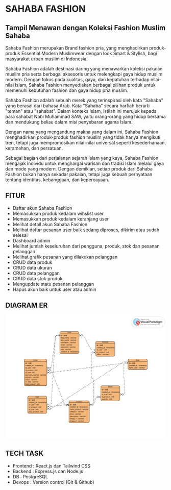 # SAHABA FASHION

## **Tampil Menawan dengan Koleksi Fashion Muslim Sahaba**

Sahaba Fashion merupakan Brand fashion pria, yang menghadirkan
produk-produk Essential Modern Muslimwear dengan look Smart & Stylish,
bagi masyarakat urban muslim di Indonesia.

Sahaba Fashion adalah destinasi daring yang menawarkan koleksi
pakaian muslim pria serta berbagai aksesoris untuk melengkapi gaya
hidup muslim modern. Dengan fokus pada kualitas, gaya, dan kepatuhan
terhadap nilai-nilai Islam, Sahaba Fashion menyediakan berbagai
pilihan produk untuk memenuhi kebutuhan fashion dan gaya hidup pria
muslim.

Sahaba Fashion adalah sebuah merek yang terinspirasi oleh kata
"Sahaba" yang berasal dari bahasa Arab. Kata "Sahaba" secara harfiah
berarti "teman" atau "sahabat". Dalam konteks Islam, istilah ini
merujuk kepada para sahabat Nabi Muhammad SAW, yaitu orang-orang
yang hidup bersama dan mendukung beliau dalam misi penyebaran agama
Islam.

Dengan nama yang mengandung makna yang dalam ini, Sahaba Fashion
menghadirkan produk-produk fashion muslim yang tidak hanya mengikuti
tren, tetapi juga mempromosikan nilai-nilai universal seperti
kesederhanaan, keramahan, dan persatuan.

Sebagai bagian dari perjalanan sejarah Islam yang kaya, Sahaba
Fashion mengajak individu untuk menghargai warisan dan tradisi Islam
melalui gaya dan mode yang modern. Dengan demikian, setiap produk
dari Sahaba Fashion bukan hanya sekadar pakaian, tetapi juga sebuah
pernyataan tentang identitas, kebanggaan, dan kepercayaan.

## FITUR

- Daftar akun Sahaba Fashion
- Memasukkan produk kedalam wihslist user
- Memasukkan produk kedalam keranjang user
- Melihat detail akun Sahaba Fashion
- Melihat daftar pesanan user baik sedang diproses, dikirim atau sudah selesai
- Dashboard admin
- Melihat jumlah keseluruhan dari pengguna, produk, stok dan pesanan pelanggan
- Melihat grafik pesanan yang dilakukan pelanggan
- CRUD data produk
- CRUD data ukuran
- CRUD data pelanggan
- CRUD data stok produk
- Mengupdate statu pesanan pelanggan
- Hapus akun baik untuk user atau admin

## DIAGRAM ER

![Diagram ER](/Diagram%20ERD%20Sahaba%20Fashion.png)

## TECH TASK

- Frontend : React.js dan Tailwind CSS
- Backend : Express.js dan Node.js
- DB : PostgreSQL
- Devops : Version control (Git & Github)

